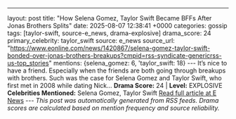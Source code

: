 ---
layout: post
title: "How Selena Gomez, Taylor Swift Became BFFs After Jonas Brothers Splits"
date: 2025-08-07 12:38:41 +0000
categories: gossip
tags: [taylor-swift, source-e_news, drama-explosive]
drama_score: 24
primary_celebrity: taylor_swift
source: e_news
source_url: "https://www.eonline.com/news/1420867/selena-gomez-taylor-swift-bonded-over-jonas-brothers-breakups?cmpid=rss-syndicate-genericrss-us-top_stories"
mentions: {selena_gomez: 6, 'taylor_swift: 18} --- It’s nice to have a friend. Especially when the friends are both going through breakups with brothers. Such was the case for Selena Gomez and Taylor Swift, who first met in 2008 while dating Nick... **Drama Score:** 24 | **Level:** EXPLOSIVE **Celebrities Mentioned:** Selena Gomez, Taylor Swift [Read full article at E News](https://www.eonline.com/news/1420867/selena-gomez-taylor-swift-bonded-over-jonas-brothers-breakups?cmpid=rss-syndicate-genericrss-us-top_stories) --- *This post was automatically generated from RSS feeds. Drama scores are calculated based on mention frequency and source reliability.*